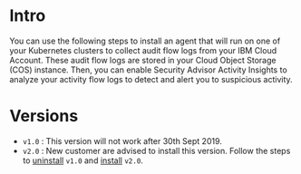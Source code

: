 # Intro
You can use the following steps to install an agent that will run on one of your Kubernetes clusters to collect audit flow logs from your IBM Cloud Account. These audit flow logs are stored in your Cloud Object Storage (COS) instance. Then, you can enable Security Advisor Activity Insights to analyze your activity flow logs to detect and alert you to suspicious activity.

# Versions 
- `v1.0` : This version will not work after 30th Sept 2019.
- `v2.0` : New customer are advised to install this version. Follow the steps to [uninstall](https://github.com/ibm-cloud-security/security-advisor-activity-insights/tree/master/v1.0#deleting-the-setup) `v1.0` and [install](https://github.com/ibm-cloud-security/security-advisor-activity-insights/tree/master/v2.0#prerequisites) `v2.0`.

